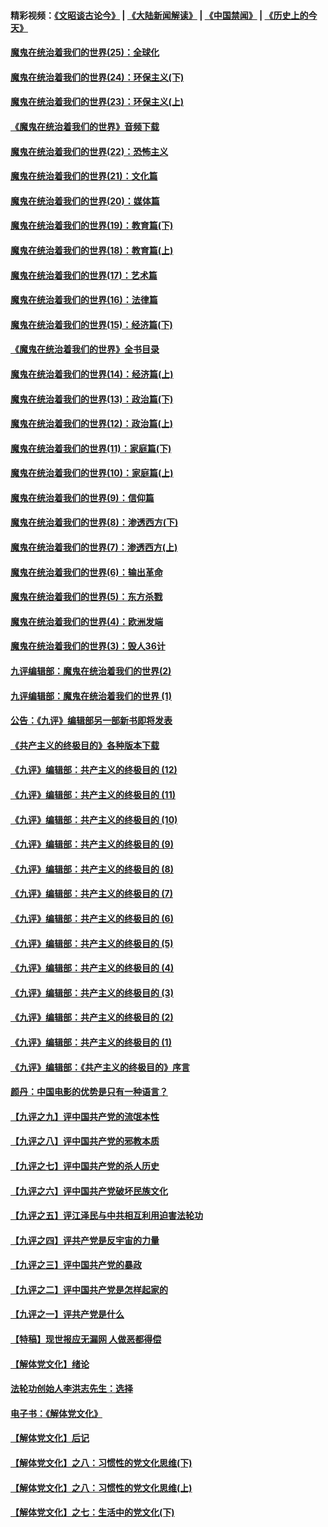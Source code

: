 #### 精彩视频：[《文昭谈古论今》](https://github.com/gfw-breaker/wenzhao/blob/master/README.md?t=11181231) | [《大陆新闻解读》](https://github.com/gfw-breaker/ntdtv-comedy/blob/master/README.md?t=11181231) | [《中国禁闻》](https://github.com/gfw-breaker/ntdtv-news/blob/master/README.md?t=11181231) | [《历史上的今天》](https://github.com/gfw-breaker/today-in-history/blob/master/README.md?t=11181231) 

#### [魔鬼在统治着我们的世界(25)：全球化](../pages/nsc422/n10788205.md?t=11181231) 

#### [魔鬼在统治着我们的世界(24)：环保主义(下)](../pages/nsc422/n10695307.md?t=11181231) 

#### [魔鬼在统治着我们的世界(23)：环保主义(上)](../pages/nsc422/n10688613.md?t=11181231) 

#### [《魔鬼在统治着我们的世界》音频下载](../pages/nsc422/n10635553.md?t=11181231) 

#### [魔鬼在统治着我们的世界(22)：恐怖主义](../pages/nsc422/n10614727.md?t=11181231) 

#### [魔鬼在统治着我们的世界(21)：文化篇](../pages/nsc422/n10597706.md?t=11181231) 

#### [魔鬼在统治着我们的世界(20)：媒体篇](../pages/nsc422/n10586579.md?t=11181231) 

#### [魔鬼在统治着我们的世界(19)：教育篇(下)](../pages/nsc422/n10564808.md?t=11181231) 

#### [魔鬼在统治着我们的世界(18)：教育篇(上)](../pages/nsc422/n10526970.md?t=11181231) 

#### [魔鬼在统治着我们的世界(17)：艺术篇](../pages/nsc422/n10499093.md?t=11181231) 

#### [魔鬼在统治着我们的世界(16)：法律篇](../pages/nsc422/n10485969.md?t=11181231) 

#### [魔鬼在统治着我们的世界(15)：经济篇(下)](../pages/nsc422/n10469975.md?t=11181231) 

#### [《魔鬼在统治着我们的世界》全书目录](../pages/nsc422/n10464261.md?t=11181231) 

#### [魔鬼在统治着我们的世界(14)：经济篇(上)](../pages/nsc422/n10457370.md?t=11181231) 

#### [魔鬼在统治着我们的世界(13)：政治篇(下)](../pages/nsc422/n10448270.md?t=11181231) 

#### [魔鬼在统治着我们的世界(12)：政治篇(上)](../pages/nsc422/n10444576.md?t=11181231) 

#### [魔鬼在统治着我们的世界(11)：家庭篇(下)](../pages/nsc422/n10440961.md?t=11181231) 

#### [魔鬼在统治着我们的世界(10)：家庭篇(上)](../pages/nsc422/n10435448.md?t=11181231) 

#### [魔鬼在统治着我们的世界(9)：信仰篇](../pages/nsc422/n10432159.md?t=11181231) 

#### [魔鬼在统治着我们的世界(8)：渗透西方(下)](../pages/nsc422/n10429603.md?t=11181231) 

#### [魔鬼在统治着我们的世界(7)：渗透西方(上)](../pages/nsc422/n10426013.md?t=11181231) 

#### [魔鬼在统治着我们的世界(6)：输出革命](../pages/nsc422/n10421536.md?t=11181231) 

#### [魔鬼在统治着我们的世界(5)：东方杀戮](../pages/nsc422/n10417707.md?t=11181231) 

#### [魔鬼在统治着我们的世界(4)：欧洲发端](../pages/nsc422/n10414890.md?t=11181231) 

#### [魔鬼在统治着我们的世界(3)：毁人36计](../pages/nsc422/n10411583.md?t=11181231) 

#### [九评编辑部：魔鬼在统治着我们的世界(2)](../pages/nsc422/n10410036.md?t=11181231) 

#### [九评编辑部：魔鬼在统治着我们的世界 (1)](../pages/nsc422/n10406825.md?t=11181231) 

#### [公告：《九评》编辑部另一部新书即将发表](../pages/nsc422/n10405104.md?t=11181231) 

#### [《共产主义的终极目的》各种版本下载](../pages/nsc422/n10022138.md?t=11181231) 

#### [《九评》编辑部：共产主义的终极目的 (12)](../pages/nsc422/n9933272.md?t=11181231) 

#### [《九评》编辑部：共产主义的终极目的 (11)](../pages/nsc422/n9924973.md?t=11181231) 

#### [《九评》编辑部：共产主义的终极目的 (10)](../pages/nsc422/n9920883.md?t=11181231) 

#### [《九评》编辑部：共产主义的终极目的 (9)](../pages/nsc422/n9916363.md?t=11181231) 

#### [《九评》编辑部：共产主义的终极目的 (8)](../pages/nsc422/n9912488.md?t=11181231) 

#### [《九评》编辑部：共产主义的终极目的 (7)](../pages/nsc422/n9901176.md?t=11181231) 

#### [《九评》编辑部：共产主义的终极目的 (6)](../pages/nsc422/n9899359.md?t=11181231) 

#### [《九评》编辑部：共产主义的终极目的 (5)](../pages/nsc422/n9893174.md?t=11181231) 

#### [《九评》编辑部：共产主义的终极目的 (4)](../pages/nsc422/n9891246.md?t=11181231) 

#### [《九评》编辑部：共产主义的终极目的 (3)](../pages/nsc422/n9879879.md?t=11181231) 

#### [《九评》编辑部：共产主义的终极目的 (2)](../pages/nsc422/n9876205.md?t=11181231) 

#### [《九评》编辑部：共产主义的终极目的 (1)](../pages/nsc422/n9865857.md?t=11181231) 

#### [《九评》编辑部：《共产主义的终极目的》序言](../pages/nsc422/n9862666.md?t=11181231) 

#### [颜丹：中国电影的优势是只有一种语言？](../pages/nsc422/n9583062.md?t=11181231) 

#### [【九评之九】评中国共产党的流氓本性](../pages/nsc422/n737542.md?t=11181231) 

#### [【九评之八】评中国共产党的邪教本质](../pages/nsc422/n735942.md?t=11181231) 

#### [【九评之七】评中国共产党的杀人历史](../pages/nsc422/n733806.md?t=11181231) 

#### [【九评之六】评中国共产党破坏民族文化](../pages/nsc422/n731667.md?t=11181231) 

#### [【九评之五】评江泽民与中共相互利用迫害法轮功](../pages/nsc422/n730058.md?t=11181231) 

#### [【九评之四】评共产党是反宇宙的力量](../pages/nsc422/n727814.md?t=11181231) 

#### [【九评之三】评中国共产党的暴政](../pages/nsc422/n725597.md?t=11181231) 

#### [【九评之二】评中国共产党是怎样起家的](../pages/nsc422/n723946.md?t=11181231) 

#### [【九评之一】评共产党是什么](../pages/nsc422/n722529.md?t=11181231) 

#### [【特稿】现世报应无漏网 人做恶都得偿](../pages/nsc422/n4215167.md?t=11181231) 

#### [【解体党文化】绪论](../pages/nsc422/n1449356.md?t=11181231) 

#### [法轮功创始人李洪志先生：选择](../pages/nsc422/n3580738.md?t=11181231) 

#### [电子书：《解体党文化》](../pages/nsc422/n1573484.md?t=11181231) 

#### [【解体党文化】后记](../pages/nsc422/n1531999.md?t=11181231) 

#### [【解体党文化】之八：习惯性的党文化思维(下)](../pages/nsc422/n1526477.md?t=11181231) 

#### [【解体党文化】之八：习惯性的党文化思维(上)](../pages/nsc422/n1520631.md?t=11181231) 

#### [【解体党文化】之七：生活中的党文化(下)](../pages/nsc422/n1513446.md?t=11181231) 

